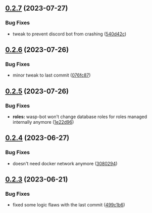 ## [0.2.7](https://github.com/Torwent/wasp-discord/compare/v0.2.6...v0.2.7) (2023-07-27)

### Bug Fixes

- tweak to prevent discord bot from crashing ([540d42c](https://github.com/Torwent/wasp-discord/commit/540d42cf7ef38b214a0ed4598c7cba2a45b96996))

## [0.2.6](https://github.com/Torwent/wasp-discord/compare/v0.2.5...v0.2.6) (2023-07-26)

### Bug Fixes

- minor tweak to last commit ([076fc87](https://github.com/Torwent/wasp-discord/commit/076fc87664580489e6c607d52603e4ae628c8e12))

## [0.2.5](https://github.com/Torwent/wasp-discord/compare/v0.2.4...v0.2.5) (2023-07-26)

### Bug Fixes

- **roles:** wasp-bot won't change database roles for roles managed internally anymore ([1e22d96](https://github.com/Torwent/wasp-discord/commit/1e22d9628ddb85bdbca9d7817cfef9648338721e))

## [0.2.4](https://github.com/Torwent/wasp-discord/compare/v0.2.3...v0.2.4) (2023-06-27)

### Bug Fixes

- doesn't need docker network anymore ([3080294](https://github.com/Torwent/wasp-discord/commit/30802946fed1426c7ae3804b85db0abe2c870b06))

## [0.2.3](https://github.com/Torwent/wasp-discord/compare/v0.2.2...v0.2.3) (2023-06-21)

### Bug Fixes

- fixed some logic flaws with the last commit ([499c1b6](https://github.com/Torwent/wasp-discord/commit/499c1b68f294b430a8117de731fbe66858ffb493))
